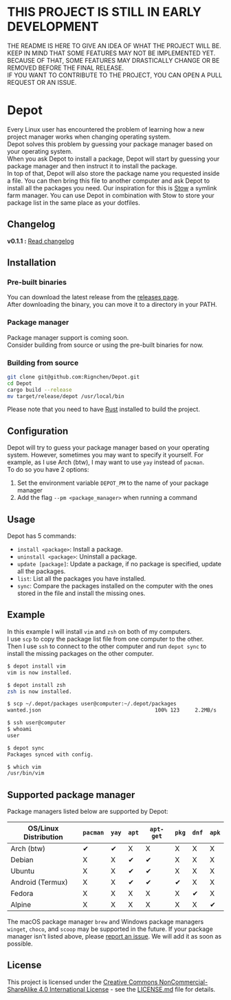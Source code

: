 # THIS PROJECT IS STILL IN EARLY DEVELOPMENT
THE README IS HERE TO GIVE AN IDEA OF WHAT THE PROJECT WILL BE.\
KEEP IN MIND THAT SOME FEATURES MAY NOT BE IMPLEMENTED YET.\
BECAUSE OF THAT, SOME FEATURES MAY DRASTICALLY CHANGE OR BE REMOVED BEFORE THE FINAL RELEASE.\
IF YOU WANT TO CONTRIBUTE TO THE PROJECT, YOU CAN OPEN A PULL REQUEST OR AN ISSUE.

# Depot
Every Linux user has encountered the problem of learning how a new project manager works when changing operating system.\
Depot solves this problem by guessing your package manager based on your operating system.\
When you ask Depot to install a package, Depot will start by guessing your package manager and then instruct it to install the package.\
In top of that, Depot will also store the package name you requested inside a file. You can then bring this file to another computer and ask Depot to install all the packages you need.
Our inspiration for this is [Stow](https://www.gnu.org/software/stow/) a symlink farm manager. You can use Depot in combination with Stow to store your
package list in the same place as your dotfiles.

## Changelog
**v0.1.1 :** [Read changelog](./CHANGELOG.md) <!-- x-release-please-version -->

## Installation

### Pre-built binaries
You can download the latest release from the [releases page](https://github.com/Rignchen/Depot/releases/latest).\
After downloading the binary, you can move it to a directory in your PATH.

### Package manager
Package manager support is coming soon.\
Consider building from source or using the pre-built binaries for now.

### Building from source

```bash
git clone git@github.com:Rignchen/Depot.git
cd Depot
cargo build --release
mv target/release/depot /usr/local/bin
```
Please note that you need to have [Rust](https://www.rust-lang.org/tools/install) installed to build the project.

## Configuration
Depot will try to guess your package manager based on your operating system. However, sometimes you may want to specify it yourself.
For example, as I use Arch (btw), I may want to use `yay` instead of `pacman`.\
To do so you have 2 options:
1. Set the environment variable `DEPOT_PM` to the name of your package manager
2. Add the flag `--pm <package_manager>` when running a command

## Usage
Depot has 5 commands:
- `install <package>`: Install a package.
- `uninstall <package>`: Uninstall a package.
- `update [package]`: Update a package, if no package is specified, update all the packages.
- `list`: List all the packages you have installed.
- `sync`: Compare the packages installed on the computer with the ones stored in the file and install the missing ones.


## Example
In this example I will install `vim` and `zsh` on both of my computers.\
I use `scp` to copy the package list file from one computer to the other.\
Then I use `ssh` to connect to the other computer and run `depot sync` to install the missing packages on the other computer.
```bash
$ depot install vim
vim is now installed.

$ depot install zsh
zsh is now installed.

$ scp ~/.depot/packages user@computer:~/.depot/packages
wanted.json                                     100% 123     2.2MB/s   00:00

$ ssh user@computer 
$ whoami
user

$ depot sync
Packages synced with config.

$ which vim
/usr/bin/vim
```

## Supported package manager

Package managers listed below are supported by Depot:

| OS/Linux Distribution | `pacman` | `yay` | `apt` | `apt-get` | `pkg` | `dnf` | `apk` |
|-----------------------|----------|-------|-------|-----------|-------|-------|-------|
| Arch (btw)            | ✔        | ✔     | X     | X         | X     | X     | X     |
| Debian                | X        | X     | ✔     | ✔         | X     | X     | X     |
| Ubuntu                | X        | X     | ✔     | ✔         | X     | X     | X     |
| Android (Termux)      | X        | X     | ✔     | ✔         | ✔     | X     | X     |
| Fedora                | X        | X     | X     | X         | X     | ✔     | X     |
| Alpine                | X        | X     | X     | X         | X     | X     | ✔     |

The macOS package manager `brew` and Windows package managers `winget`, `choco`, and `scoop` may be supported in the future. If your package manager isn't
listed above, please [report an issue](https://github.com/Rignchen/Depot/issues/new). We will add it as soon as possible.

## License
This project is licensed under the [Creative Commons NonCommercial-ShareAlike 4.0 International License](https://creativecommons.org/licenses/by-nc-sa/4.0/) - see the [LICENSE.md](LICENSE.md) file for details.

